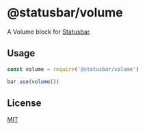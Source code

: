 # @statusbar/volume

A Volume block for [Statusbar](https://github.com/goto-bus-stop/statusbar).

## Usage

```js
const volume = require('@statusbar/volume')

bar.use(volume())
```

## License

[MIT](../../LICENSE)
